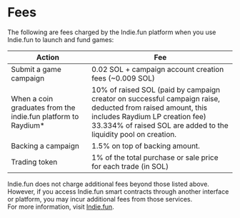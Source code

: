 # Fees

The following are fees charged by the Indie.fun platform when you use Indie.fun to launch and fund games:

| Action | Fee |
| --- | --- |
| Submit a game campaign | 0.02 SOL + campaign account creation fees (~0.009 SOL) |
| When a coin graduates from the indie.fun platform to Raydium* | 10% of raised SOL (paid by campaign creator on successful campaign raise, deducted from raised amount, this includes Raydium LP creation fee) <br> 33.334% of raised SOL are added to the liquidity pool on creation. |
| Backing a campaign | 1.5% on top of backing amount. |
| Trading token | 1% of the total purchase or sale price for each trade (in SOL) |

Indie.fun does not charge additional fees beyond those listed above. However, if you access Indie.fun smart contracts through another interface or platform, you may incur additional fees from those services.  
For more information, visit [Indie.fun](https://indie.fun/).